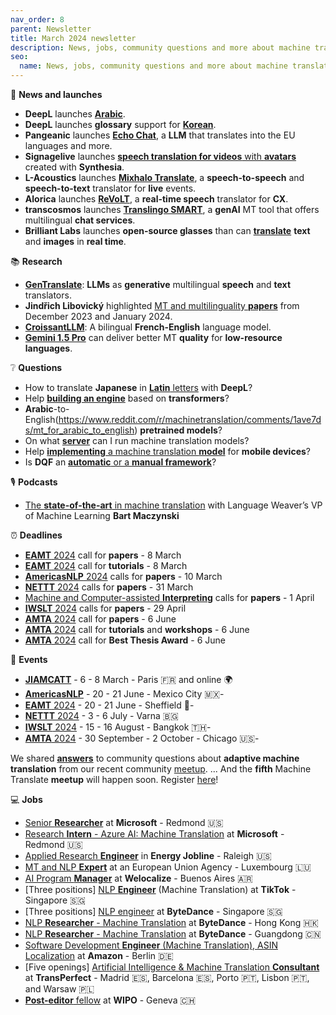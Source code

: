 ```yaml
---
nav_order: 8
parent: Newsletter
title: March 2024 newsletter
description: News, jobs, community questions and more about machine translation from March 2024
seo:
  name: News, jobs, community questions and more about machine translation from March 2024
---
```


🚀 **News and launches**
  
- **DeepL** launches [**Arabic**](https://www.reddit.com/r/machinetranslation/comments/1ap1n5j/deepl_now_supports_arabic).
- **DeepL** launches **glossary** support for [**Korean**](https://www.reddit.com/r/machinetranslation/comments/1b7yywj/deepl_glossaries_are_now_available_in_korean).
- **Pangeanic** launches [**Echo Chat**](https://www.reddit.com/r/machinetranslation/comments/1b5ti11/pangeanic_launches_echo_chat_a_llm_that), a **LLM** that translates into the EU languages and more.
- **Signagelive** launches [**speech translation for videos** with **avatars**](https://www.reddit.com/r/machinetranslation/comments/1aum68h/signagelive_can_now_translate_speech_in_videos) created with **Synthesia**.
- **L-Acoustics** launches [**Mixhalo Translate**](https://www.reddit.com/r/machinetranslation/comments/1ak8u0j/lacoustics_launches_mixhalo_translate_a), a **speech-to-speech** and **speech-to-text** translator for **live** events.
- **Alorica** launches [**ReVoLT**](https://www.reddit.com/r/machinetranslation/comments/1b7yx8n/alorica_introduces_revolt_a_realtime_voice), a **real-time speech** translator for **CX**.
- **transcosmos** launches [**Translingo SMART**](https://www.reddit.com/r/machinetranslation/comments/1b7y3cy/transcosmos_releases_translingo_smart_a_genai_mt), a **genAI** MT tool that offers multilingual **chat services**.
- **Brilliant Labs** launches **open-source glasses** than can [**translate**](https://www.reddit.com/r/machinetranslation/comments/1aoy4nd/brilliant_labs_launches_open_source_glasses_that) **text** and **images** in **real time**.

📚 **Research**
  
- [**GenTranslate**](https://www.reddit.com/r/machinetranslation/comments/1b5pkrp/paper_gentranslate_llms_are_generative): **LLMs** as **generative** multilingual **speech** and **text** translators.
- **Jindřich Libovický** highlighted [MT and multilinguality **papers**](https://www.reddit.com/r/machinetranslation/comments/1ak8k8j/jindrichs_blog_highlights_from_machine) from December 2023 and January 2024.
- [**CroissantLLM**](https://www.reddit.com/r/machinetranslation/comments/1b5zji0/croissantllm_a_bilingual_frenchenglish_language): A bilingual **French-English** language model.
- [**Gemini 1.5 Pro**](https://www.reddit.com/r/machinetranslation/comments/1b7yrj9/gemini_15_pro_incontext_learning_can_deliver) can deliver better MT **quality** for **low-resource languages**.

❔ **Questions**
  
- How to translate **Japanese** in [**Latin** letters](https://www.reddit.com/r/machinetranslation/comments/1b0f9ci/deepl_in_japan/) with **DeepL**?
- Help [**building an engine**](https://www.reddit.com/r/machinetranslation/comments/1ar9tjo/trying_to_build_machine_translation_engine_i_need) based on **transformers**?
- **Arabic**-to-English(https://www.reddit.com/r/machinetranslation/comments/1ave7ds/mt_for_arabic_to_english) **pretrained models**?
- On what [**server**](https://www.reddit.com/r/machinetranslation/comments/1avb0oi/where_can_i_run_my_models) can I run machine translation models? 
- Help [**implementing** a machine translation **model**](https://www.reddit.com/r/machinetranslation/comments/1awdc24/need_help_with_machine_translation_model_for) for **mobile devices**?
- Is **DQF** an [**automatic** or a **manual framework**](https://www.reddit.com/r/machinetranslation/comments/1b1du76/question_the_dynamic_quality_framework_is_it/)?

🎙️ **Podcasts**
  
- [The **state-of-the-art** in machine translation](https://www.reddit.com/r/machinetranslation/comments/1aoy8ym/slatorpod_the_stateoftheart_in_machine) with Language Weaver’s VP of Machine Learning **Bart Maczynski**

⏰️ **Deadlines**
  
- [**EAMT** 2024](https://machinetranslate.org/eamt2024) call for **papers** - 8 March
- [**EAMT** 2024](https://machinetranslate.org/eamt2024) call for **tutorials** - 8 March
- [**AmericasNLP** 2024](https://machinetranslate.org/americasnlp2024) calls for **papers** - 10 March
- [**NETTT** 2024](https://machinetranslate.org/nettt2024) calls for **papers** - 31 March
- [Machine and Computer-assisted **Interpreting**](https://lans-tts.uantwerpen.be/index.php/LANS-TTS/announcement/view/24) calls for **papers** - 1 April
- [**IWSLT** 2024](https://machinetranslate.org/iwslt2024) calls for **papers** - 29 April
- [**AMTA** 2024](https://machinetranslate.org/amta-2024#call-for-papers) call for **papers** - 6 June
- [**AMTA** 2024](https://machinetranslate.org/amta-2024#call-for-tutorials) call for **tutorials** and **workshops** - 6 June
- [**AMTA** 2024](https://machinetranslate.org/amta2024#call-for-best-thesis-award) call for **Best Thesis Award** - 6 June

📆 **Events**
  
- [**JIAMCATT**](https://www.iamladp.org/en/content/jiamcatt) - 6 - 8 March - Paris 🇫🇷 and online 🌍 
- [**AmericasNLP**](https://machinetranslate.org/americasnlp2024) - 20 - 21 June - Mexico City 🇲🇽- 
- [**EAMT** 2024](https://machinetranslate.org/eamt2024) - 20 - 21 June - Sheffield 🏴󠁧󠁢󠁥󠁮󠁧󠁿- 
- [**NETTT** 2024](https://machinetranslate.org/nettt2024) - 3 - 6 July - Varna 🇧🇬
- [**IWSLT** 2024](https://machinetranslate.org/iwslt2024) - 15 - 16 August - Bangkok 🇹🇭-
- [**AMTA** 2024](https://machinetranslate.org/amta2024) - 30 September - 2 October - Chicago 🇺🇸-
  
We shared [**answers**](https://machinetranslate.org/machine-translation-meetup-4) to community questions about **adaptive machine translation** from our recent community [meetup](https://machinetranslate.org/meetup).
... And the **fifth** Machine Translate **meetup** will happen soon. Register [here](https://machinetranslate.org/meetup)!

💻 **Jobs**
  
- [Senior **Researcher**](https://www.reddit.com/r/machinetranslation/comments/1ash4ki/senior_researcher_on_the_microsoft_machine) at **Microsoft** - Redmond 🇺🇸
- [Research **Intern** - Azure AI: Machine Translation](https://www.reddit.com/r/machinetranslation/comments/1b5s86a/research_intern_azure_ai_machine_translation_at) at **Microsoft** - Redmond 🇺🇸
- [Applied Research **Engineer**](https://www.reddit.com/r/machinetranslation/comments/1au5lwo/applied_research_engineer_in_energy_jobline) in **Energy Jobline** - Raleigh 🇺🇸
- [MT and NLP **Expert**](https://www.reddit.com/r/machinetranslation/comments/1b2wyj7/expert_in_machine_translation_and_natural) at an European Union Agency - Luxembourg 🇱🇺
- [AI Program **Manager**](https://www.linkedin.com/jobs/view/3834190002) at **Welocalize** - Buenos Aires 🇦🇷
- [Three positions] [NLP **Engineer**](https://www.reddit.com/r/machinetranslation/comments/1b5prh4/three_positions_nlp_engineer_machine_translation) (Machine Translation) at **TikTok** - Singapore 🇸🇬
- [Three positions] [NLP engineer](https://www.reddit.com/r/machinetranslation/comments/1b5pwhk/three_positions_nlp_engineer_at_bytedance) at **ByteDance** - Singapore 🇸🇬
- [NLP **Researcher** - Machine Translation](https://www.reddit.com/r/machinetranslation/comments/1b5rxv2/nlp_researcher_machine_translation_at_bytedance) at **ByteDance** - Hong Kong 🇭🇰
- [NLP **Researcher** - Machine Translation](https://www.reddit.com/r/machinetranslation/comments/1b5rxvf/nlp_researcher_machine_translation_at_bytedance) at **ByteDance** - Guangdong 🇨🇳
- [Software Development **Engineer** (Machine Translation), ASIN Localization](https://www.reddit.com/r/machinetranslation/comments/1b5rzz2/software_development_engineer_machine_translation) at **Amazon** - Berlin 🇩🇪
- [Five openings] [Artificial Intelligence & Machine Translation **Consultant**](https://www.reddit.com/r/machinetranslation/comments/1b5svy1/five_openings_artificial_intelligence_machine) at **TransPerfect** - Madrid 🇪🇸, Barcelona 🇪🇸, Porto 🇵🇹, Lisbon 🇵🇹, and Warsaw 🇵🇱
- [**Post-editor** fellow](https://www.reddit.com/r/machinetranslation/comments/1ak8j7y/postediting_fellow_at_wipo_geneva_switzerland) at **WIPO** - Geneva 🇨🇭
